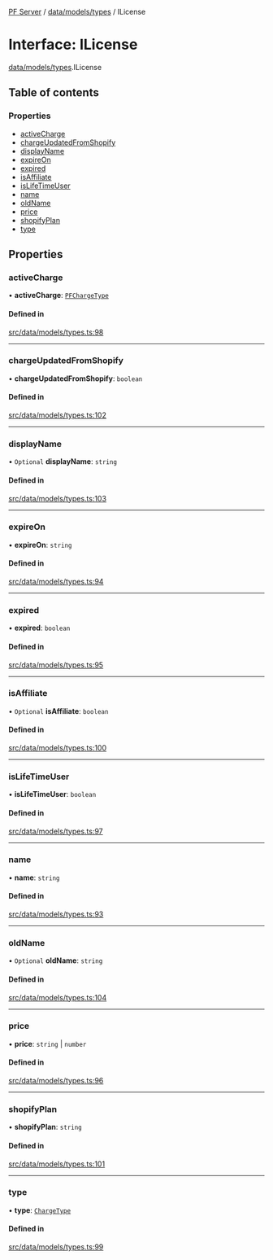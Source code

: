 [PF Server](../README.md) / [data/models/types](../modules/data_models_types.md) / ILicense

# Interface: ILicense

[data/models/types](../modules/data_models_types.md).ILicense

## Table of contents

### Properties

- [activeCharge](data_models_types.ILicense.md#activecharge)
- [chargeUpdatedFromShopify](data_models_types.ILicense.md#chargeupdatedfromshopify)
- [displayName](data_models_types.ILicense.md#displayname)
- [expireOn](data_models_types.ILicense.md#expireon)
- [expired](data_models_types.ILicense.md#expired)
- [isAffiliate](data_models_types.ILicense.md#isaffiliate)
- [isLifeTimeUser](data_models_types.ILicense.md#islifetimeuser)
- [name](data_models_types.ILicense.md#name)
- [oldName](data_models_types.ILicense.md#oldname)
- [price](data_models_types.ILicense.md#price)
- [shopifyPlan](data_models_types.ILicense.md#shopifyplan)
- [type](data_models_types.ILicense.md#type)

## Properties

### activeCharge

• **activeCharge**: [`PFChargeType`](../modules/data_models_types.md#pfchargetype)

#### Defined in

[src/data/models/types.ts:98](https://bitbucket.org/bravebits/pfserver/src/83cf3bb/src/data/models/types.ts#lines-98)

___

### chargeUpdatedFromShopify

• **chargeUpdatedFromShopify**: `boolean`

#### Defined in

[src/data/models/types.ts:102](https://bitbucket.org/bravebits/pfserver/src/83cf3bb/src/data/models/types.ts#lines-102)

___

### displayName

• `Optional` **displayName**: `string`

#### Defined in

[src/data/models/types.ts:103](https://bitbucket.org/bravebits/pfserver/src/83cf3bb/src/data/models/types.ts#lines-103)

___

### expireOn

• **expireOn**: `string`

#### Defined in

[src/data/models/types.ts:94](https://bitbucket.org/bravebits/pfserver/src/83cf3bb/src/data/models/types.ts#lines-94)

___

### expired

• **expired**: `boolean`

#### Defined in

[src/data/models/types.ts:95](https://bitbucket.org/bravebits/pfserver/src/83cf3bb/src/data/models/types.ts#lines-95)

___

### isAffiliate

• `Optional` **isAffiliate**: `boolean`

#### Defined in

[src/data/models/types.ts:100](https://bitbucket.org/bravebits/pfserver/src/83cf3bb/src/data/models/types.ts#lines-100)

___

### isLifeTimeUser

• **isLifeTimeUser**: `boolean`

#### Defined in

[src/data/models/types.ts:97](https://bitbucket.org/bravebits/pfserver/src/83cf3bb/src/data/models/types.ts#lines-97)

___

### name

• **name**: `string`

#### Defined in

[src/data/models/types.ts:93](https://bitbucket.org/bravebits/pfserver/src/83cf3bb/src/data/models/types.ts#lines-93)

___

### oldName

• `Optional` **oldName**: `string`

#### Defined in

[src/data/models/types.ts:104](https://bitbucket.org/bravebits/pfserver/src/83cf3bb/src/data/models/types.ts#lines-104)

___

### price

• **price**: `string` \| `number`

#### Defined in

[src/data/models/types.ts:96](https://bitbucket.org/bravebits/pfserver/src/83cf3bb/src/data/models/types.ts#lines-96)

___

### shopifyPlan

• **shopifyPlan**: `string`

#### Defined in

[src/data/models/types.ts:101](https://bitbucket.org/bravebits/pfserver/src/83cf3bb/src/data/models/types.ts#lines-101)

___

### type

• **type**: [`ChargeType`](../modules/data_models_types._internal_.md#chargetype)

#### Defined in

[src/data/models/types.ts:99](https://bitbucket.org/bravebits/pfserver/src/83cf3bb/src/data/models/types.ts#lines-99)

